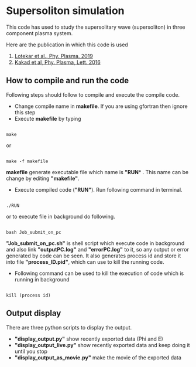 # Supersoliton simulation 

This code has used to study the supersolitary wave (supersoliton) in 
three component plasma system. 

Here are the publication in which this code is used
1. [Lotekar et al., Phy. Plasma. 2019](http://dx.doi.org/10.1063/1.5119993)
2. [Kakad et al, Phy. Plasma, Lett. 2016](http://dx.doi.org/10.1063/1.4969078)

## How to compile and run the code 

Following steps should follow to compile and execute the compile code.
* Change compile name in **makefile**. If you are using gfortran then ignore this step
* Execute **makefile** by typing
<pre><code>
make
</code></pre>

or 

<pre><code>
make -f makefile
</code></pre>

**makefile** generate executable file which name is  **"RUN*** . This name can be change
by editing **"makefile"**. 

* Execute compiled code (**"RUN"**). Run following command in terminal.  
<pre><code>
./RUN
</code></pre>


or to execute file in background do following.
<pre><code>
bash Job_submit_on_pc
</code></pre>

**"Job_submit_on_pc.sh"** is shell script which execute code in background and also 
link **"outputPC.log"** and **"errorPC.log"** to it, so any output or error generated by 
code can be seen. It also generates process id and store it into file **"process_ID.pid"**, 
which can use to kill the running code.

* Following command can be used to kill the execution of code which is running 
  in background 
<pre><code>
kill (process id)
</code></pre>

## Output display 

There are three python scripts to display the output. 
* **"display_output.py"** show recently exported data (Phi and E)
* **"display_output_live.py"** show recently exported data and keep doing it until 
  you stop
* **"display_output_as_movie.py"** make the movie of the exported data    


